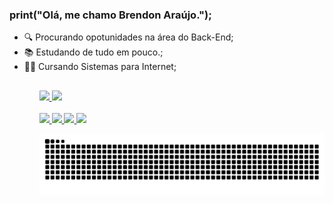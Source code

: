 ### print("Olá, me chamo Brendon Araújo.");

<ul>
  <li>🔍 Procurando opotunidades na área do Back-End;</li>
  <li>📚 Estudando de tudo em pouco.;</li>
  <li>👨‍🎓 Cursando Sistemas para Internet;</li>
<ul/>
  
  <h2></h2>
  
<a href="https://github.com/BrendonAraujo">
  <img height="160em" src="https://github-readme-stats.vercel.app/api?username=BrendonAraujo&amp;show_icons=true&amp;theme=dark&amp;include_all_commits=true&amp;count_private=true" data-canonical-src="https://github-readme-stats.vercel.app/api?username=BrendonAraujo&amp;show_icons=true&amp;theme=dark&amp;include_all_commits=true&amp;count_private=true" style="max-width: 100%;">
  <img height="160em" src="https://github-readme-stats.vercel.app/api/top-langs/?username=BrendonAraujo&amp;layout=compact&amp;langs_count=7&amp;theme=dark" data-canonical-src="https://github-readme-stats.vercel.app/api/top-langs/?username=BrendonAraujo&amp;layout=compact&amp;langs_count=7&amp;theme=dark" style="max-width: 100%;">
</a>

<div align="left">
  <a href="https://github.com/BrendonAraujo"> <br></a>
  <a href="https://www.linkedin.com/in/brendon-ara%C3%BAjo/" target="_blank" rel="nofollow">
	<img src="https://camo.githubusercontent.com/a80d00f23720d0bc9f55481cfcd77ab79e141606829cf16ec43f8cacc7741e46/68747470733a2f2f696d672e736869656c64732e696f2f62616467652f4c696e6b6564496e2d3030373742353f7374796c653d666f722d7468652d6261646765266c6f676f3d6c696e6b6564696e266c6f676f436f6c6f723d7768697465" data-canonical-src="https://img.shields.io/badge/LinkedIn-0077B5?style=for-the-badge&amp;logo=linkedin&amp;logoColor=white" style="max-width: 100%;">
  </a>  
  <a href="https://www.instagram.com/bdonaraujo/" target="_blank" rel="nofollow">
	<img src="https://camo.githubusercontent.com/b3d4671768bd0f9b6c8f410a25a96e0c5a4d135208d8910461e986f97e7985ab/68747470733a2f2f696d672e736869656c64732e696f2f62616467652f496e7374616772616d2d4534343035463f7374796c653d666f722d7468652d6261646765266c6f676f3d696e7374616772616d266c6f676f436f6c6f723d7768697465" data-canonical-src="https://img.shields.io/badge/Instagram-E4405F?style=for-the-badge&amp;logo=instagram&amp;logoColor=white" style="max-width: 100%;">
  </a>
  <a title='Email: brendong.araujo@gmail.com' target="_blank" href="mailto:brendong.araujo@gmail.com">
	<img src="https://camo.githubusercontent.com/571384769c09e0c66b45e39b5be70f68f552db3e2b2311bc2064f0d4a9f5983b/68747470733a2f2f696d672e736869656c64732e696f2f62616467652f476d61696c2d4431343833363f7374796c653d666f722d7468652d6261646765266c6f676f3d676d61696c266c6f676f436f6c6f723d7768697465" data-canonical-src="https://img.shields.io/badge/Gmail-D14836?style=for-the-badge&amp;logo=gmail&amp;logoColor=white" style="max-width: 100%;">
  </a> 
  <a title='Telefone: +55 (47) 9 9963-6105' target="blank" href="https://wa.me/5547999636105">
	<img src="https://img.shields.io/badge/WhatsApp-25D366?style=for-the-badge&logo=whatsapp&logoColor=white" style="max-width: 100%;">
  </a>   
</div>

![Snake animation](https://github.com/BrendonAraujo/BrendonAraujo/blob/output/github-contribution-grid-snake.svg)
